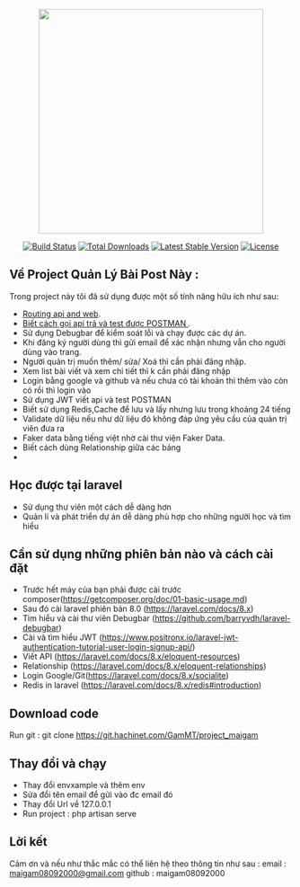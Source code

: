 <p align="center"><a href="https://laravel.com" target="_blank"><img src="https://raw.githubusercontent.com/laravel/art/master/logo-lockup/5%20SVG/2%20CMYK/1%20Full%20Color/laravel-logolockup-cmyk-red.svg" width="400"></a></p>

<p align="center">
<a href="https://travis-ci.org/laravel/framework"><img src="https://travis-ci.org/laravel/framework.svg" alt="Build Status"></a>
<a href="https://packagist.org/packages/laravel/framework"><img src="https://img.shields.io/packagist/dt/laravel/framework" alt="Total Downloads"></a>
<a href="https://packagist.org/packages/laravel/framework"><img src="https://img.shields.io/packagist/v/laravel/framework" alt="Latest Stable Version"></a>
<a href="https://packagist.org/packages/laravel/framework"><img src="https://img.shields.io/packagist/l/laravel/framework" alt="License"></a>

</p>

## Về Project Quản Lý Bài Post Này :

Trong project này tôi đã sử dụng được một số tính năng hữu ích như sau:

- [Routing api and web](https://laravel.com/docs/routing).
- [Biết cách gọi api trả và test được  POSTMAN ]().
- Sử dụng Debugbar để kiểm soát lỗi và chạy được các dự án.
- Khi đăng ký người dùng thì gửi email để xác nhận nhưng vẫn cho người dùng vào trang.
- Người quản trị muốn thêm/ sửa/ Xoá  thì cần phải đăng nhập.
- Xem list bài viết và xem chi tiết thì k cần phải đăng nhập
- Login bằng google và github và nếu chưa có tài khoản thì thêm vào còn có rồi thì login vào
- Sử dụng JWT viết api và test POSTMAN
- Biết sử dụng Redis,Cache để lưu và lấy nhưng lưu trong khoảng 24 tiếng
- Validate dữ liệu nếu như dữ liệu đó không đáp ứng yêu cầu của quản trị viên đưa ra
- Faker data bằng tiếng việt nhờ cài thư viện Faker Data.
- Biết cách dùng Relationship giữa các bảng
- 

## Học được tại laravel

- Sử dụng thư viên một cách dễ dàng hơn 
- Quản lí và phát triển dự án dễ dàng phù hợp cho những người học và tìm hiểu

## Cần sử dụng những phiên bản nào và cách cài đặt 
 
- Trước hết máy của bạn phải được cài trước composer(https://getcomposer.org/doc/01-basic-usage.md)
- Sau đó cài laravel phiên bản 8.0 (https://laravel.com/docs/8.x)
- Tìm hiểu và cài thư viên Debugbar (https://github.com/barryvdh/laravel-debugbar)
- Cài và tìm hiểu JWT (https://www.positronx.io/laravel-jwt-authentication-tutorial-user-login-signup-api/)
- Viết API (https://laravel.com/docs/8.x/eloquent-resources)
- Relationship (https://laravel.com/docs/8.x/eloquent-relationships)
- Login Google/Git(https://laravel.com/docs/8.x/socialite)
- Redis in laravel (https://laravel.com/docs/8.x/redis#introduction)

## Download code 

Run git : git clone  https://git.hachinet.com/GamMT/project_maigam

## Thay đổi và chạy

- Thay đổi envxample và thêm env
- Sửa đổi tên email để gửi vào đc email đó 
- Thay đổi Url về 127.0.0.1
- Run project : php artisan serve


## Lời kết

Cảm ơn và nếu như thắc mắc có thể liên hệ theo thông tin như sau :
email : maigam08092000@gmail.com
github : maigam08092000
